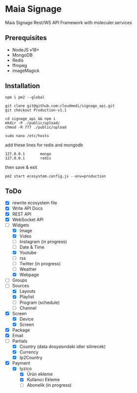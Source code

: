 # Maia Signage
Maia Signage Rest/WS API Framework with moleculer.services

## Prerequisites
- NodeJS v18+
- MongoDB
- Redis
- ffmpeg
- imageMagick

## Installation

```shell 
npm i pm2 --global
```

```shell
git clone git@github.com:cloudmedi/signage_api.git
git checkout Production-v1.1
```
```shell
cd signage_api && npm i
mkdir -P ./public/upload/
chmod -R 777 ./public/upload
```

```shell
sudo nano /etc/hosts
```
add these lines for redis and mongodb

```
127.0.0.1       mongo
127.0.0.1       redis
```
then save & exit

```shell
pm2 start ecosystem.config.js --env=production
```

## ToDo

- [x] rewrite ecosystem file
- [x] Write API Docs
- [x] REST API
- [x] WebSocket API
- [ ] Widgets
  - [x] Image
  - [x] Video
  - [ ] Instagram (in progress)
  - [ ] Date & Time
  - [x] Youtube
  - [ ] rss
  - [ ] Twitter (in progress)
  - [ ] Weather
  - [x] Webpage
- [ ] Groups
- [ ] Sources
    - [x] Layouts
    - [x] Playlist
    - [ ] Program (schedule)
    - [ ] Channel
- [x] Screen
  - [x] Device
  - [x] Screen
- [x] Package
- [x] Email
- [ ] Partials
  - [x] Country (data dosyasındaki idler silinecek)
  - [x] Currency
  - [x] Ip2Country
- [x] Payment
  - [x] Iyzico
    - [x] Ürün ekleme
    - [x] Kullanıcı Ekleme
    - [ ] Abonelik (in progress)

